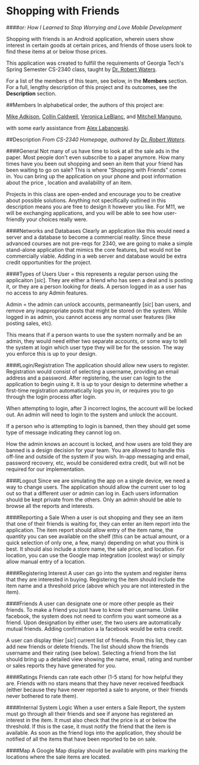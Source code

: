 Shopping with Friends
==
####*or: How I Learned to Stop Worrying and Love Mobile Development*

Shopping with friends is an Android application, wherein users show interest in certain goods at certain prices, and friends of those users look to find these items at or below those prices.

This application was created to fulfill the requirements of Georgia Tech's Spring Semester CS-2340 class, taught by [Dr. Robert Waters][6].

For a list of the members of this team, see below, in the __Members__ section. For a full, lengthy description of this project and its outcomes, see the __Description__ section.

##Members
In alphabetical order, the authors of this project are:

[Mike Adkison][1],
[Collin Caldwell][2],
[Veronica LeBlanc][3], and
[Mitchell Manguno][4],

with some early assistance from [Alex Labanowski][5].

##Description
*From CS-2340 Homepage, authored by [Dr. Robert Waters][6].*

####General
Not many of us have time to look at all the sale ads in the paper. Most people don't even subscribe to a paper anymore. How many times have you been out shopping and seen an item that your friend has been waiting to go on sale? This is where "Shopping with Friends" comes in. You can bring up the application on your phone and post information about the price , location and availability of an item.

Projects in this class are open-ended and encourage you to be creative about possible solutions. Anything not specifically outlined in this description means you are free to design it however you like. For M11, we will be exchanging applications, and you will be able to see how user-friendly your choices really were.

####Networks and Databases
Clearly an application like this would need a server and a database to become a commercial reality. Since these advanced courses are not pre-reqs for 2340, we are going to make a simple stand-alone application that mimics the core features, but would not be commercially viable. Adding in a web server and database would be extra credit opportunities for the project.

####Types of Users
User = this represents a regular person using the applicaiton [*sic*]. They are either a friend who has seen a deal and is posting it, or they are a person looking for deals. A person logged in as a user has no access to any Admin features.

Admin = the admin can unlock accounts, permaneantly [*sic*] ban users, and remove any inappropriate posts that might be stored on the system. While logged in as admin, you cannot access any normal user features (like posting sales, etc).

This means that if a person wants to use the system normally and be an admin, they would need either two separate accounts, or some way to tell the system at login which user type they will be for the session. The way you enforce this is up to your design.

####Login/Registration
The application should allow new users to register. Registration would consist of selecting a username, providing an email address and a password. After registering, the user can login to the application to begin using it. It is up to your design to determine whether a first-time registration automatically logs you in, or requires you to go through the login process after login.

When attempting to login, after 3 incorrect logins, the account will be locked out. An admin will need to login to the system and unlock the account.

If a person who is attempting to login is banned, then they should get some type of message indicating they cannot log on.

How the admin knows an account is locked, and how users are told they are banned is a design decision for your team. You are allowed to handle this off-line and outside of the system if you wish. In-app messaging and email, password recovery, etc, would be considered extra credit, but will not be required for our implementation.

####Logout
Since we are simulating the app on a single device, we need a way to change users. The application should allow the current user to log out so that a different user or admin can log in. Each users information should be kept private from the others. Only an admin should be able to browse all the reports and interests.

####Reporting a Sale
When a user is out shopping and they see an item that one of their friends is waiting for, they can enter an item report into the application. The item report should allow entry of the item name, the quantity you can see available on the shelf (this can be actual amount, or a quick selection of only one, a few, many) depending on what you think is best. It should also include a store name, the sale price, and location. For location, you can use the Google map integration (coolest way) or simply allow manual entry of a location.

####Registering Interest
A user can go into the system and register items that they are interested in buying. Registering the item should include the item name and a threshold price (above which you are not interested in the item).

####Friends
A user can designate one or more other people as their friends. To make a friend you just have to know their username. Unlike facebook, the system does not need to confirm you want someone as a friend. Upon designation by either user, the two users are automatically mutual friends. Adding confirmation a la facebook would be extra credit.

A user can display thier [*sic*] current list of friends. From this list, they can add new friends or delete friends. The list should show the friends username and their rating (see below). Selecting a friend from the list should bring up a detailed view showing the name, email, rating and number or sales reports they have generated for you.

####Ratings
Friends can rate each other (1-5 stars) for how helpful they are. Friends with no stars means that they have never received feedback (either because they have never reported a sale to anyone, or their friends never bothered to rate them).

####Internal System Logic
When a user enters a Sale Report, the system must go through all their friends and see if anyone has registered an interest in the item. It must also check that the price is at or below the threshold. If this is the case, it must notify the friend that the item is available. As soon as the friend logs into the application, they should be notified of all the items that have been reported to be on sale.

####Map
A Google Map display should be available with pins marking the locations where the sale items are located.


[1]: https://github.com/mikeadkison
[2]: https://github.com/cheychc
[3]: https://github.com/coolCharizard
[4]: https://github.com/mmanguno
[5]: https://github.com/Labanowski
[6]: http://www.cc.gatech.edu/home/watersr/
